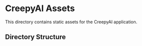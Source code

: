 # CreepyAI Assets

This directory contains static assets for the CreepyAI application.

## Directory Structure

